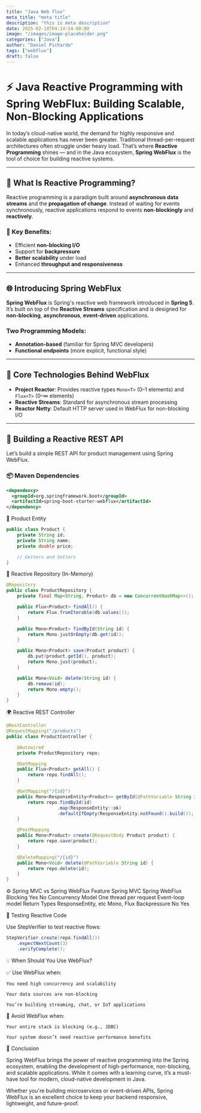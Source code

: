```yaml
---
title: "Java Web flux"
meta_title: "meta title"
description: "this is meta description"
date: 2025-02-18T04:14:54-08:00
image: "/images/image-placeholder.png"
categories: ["Java"]
author: "Daniel Pichardo"
tags: ["webflux"]
draft: false
---
```


# ⚡ Java Reactive Programming with Spring WebFlux: Building Scalable, Non-Blocking Applications

In today’s cloud-native world, the demand for highly responsive and scalable applications has never been greater. Traditional thread-per-request architectures often struggle under heavy load. That’s where **Reactive Programming** shines — and in the Java ecosystem, **Spring WebFlux** is the tool of choice for building reactive systems.

---

## 🔄 What Is Reactive Programming?

Reactive programming is a paradigm built around **asynchronous data streams** and the **propagation of change**. Instead of waiting for events synchronously, reactive applications respond to events **non-blockingly** and **reactively**.

### 🚀 Key Benefits:
- Efficient **non-blocking I/O**
- Support for **backpressure**
- **Better scalability** under load
- Enhanced **throughput and responsiveness**

---

## 🌐 Introducing Spring WebFlux

**Spring WebFlux** is Spring's reactive web framework introduced in **Spring 5**. It’s built on top of the **Reactive Streams** specification and is designed for **non-blocking**, **asynchronous**, **event-driven** applications.

### Two Programming Models:
- **Annotation-based** (familiar for Spring MVC developers)
- **Functional endpoints** (more explicit, functional style)

---

## 🔌 Core Technologies Behind WebFlux

- **Project Reactor**: Provides reactive types `Mono<T>` (0–1 elements) and `Flux<T>` (0–∞ elements)
- **Reactive Streams**: Standard for asynchronous stream processing
- **Reactor Netty**: Default HTTP server used in WebFlux for non-blocking I/O

---

## 🧪 Building a Reactive REST API

Let’s build a simple REST API for product management using Spring WebFlux.

### 📦 Maven Dependencies

```xml
<dependency>
  <groupId>org.springframework.boot</groupId>
  <artifactId>spring-boot-starter-webflux</artifactId>
</dependency>
```




🧱 Product Entity

```java
public class Product {
    private String id;
    private String name;
    private double price;

    // Getters and Setters
}
```

💾 Reactive Repository (In-Memory)

```java
@Repository
public class ProductRepository {
    private final Map<String, Product> db = new ConcurrentHashMap<>();

    public Flux<Product> findAll() {
        return Flux.fromIterable(db.values());
    }

    public Mono<Product> findById(String id) {
        return Mono.justOrEmpty(db.get(id));
    }

    public Mono<Product> save(Product product) {
        db.put(product.getId(), product);
        return Mono.just(product);
    }

    public Mono<Void> delete(String id) {
        db.remove(id);
        return Mono.empty();
    }
}
```

🌍 Reactive REST Controller

```java
@RestController
@RequestMapping("/products")
public class ProductController {

    @Autowired
    private ProductRepository repo;

    @GetMapping
    public Flux<Product> getAll() {
        return repo.findAll();
    }

    @GetMapping("/{id}")
    public Mono<ResponseEntity<Product>> getById(@PathVariable String id) {
        return repo.findById(id)
                   .map(ResponseEntity::ok)
                   .defaultIfEmpty(ResponseEntity.notFound().build());
    }

    @PostMapping
    public Mono<Product> create(@RequestBody Product product) {
        return repo.save(product);
    }

    @DeleteMapping("/{id}")
    public Mono<Void> delete(@PathVariable String id) {
        return repo.delete(id);
    }
}
```

⚙️ Spring MVC vs Spring WebFlux
Feature	Spring MVC	Spring WebFlux
Blocking	Yes	No
Concurrency Model	One thread per request	Event-loop model
Return Types	ResponseEntity, etc	Mono, Flux
Backpressure	No	Yes

🧰 Testing Reactive Code

Use StepVerifier to test reactive flows:

```java
StepVerifier.create(repo.findAll())
    .expectNextCount(3)
    .verifyComplete();
```
💡 When Should You Use WebFlux?

✅ Use WebFlux when:

    You need high concurrency and scalability

    Your data sources are non-blocking

    You’re building streaming, chat, or IoT applications

🚫 Avoid WebFlux when:

    Your entire stack is blocking (e.g., JDBC)

    Your system doesn’t need reactive performance benefits

🚀 Conclusion

Spring WebFlux brings the power of reactive programming into the Spring ecosystem, enabling the development of high-performance, non-blocking, and scalable applications. While it comes with a learning curve, it’s a must-have tool for modern, cloud-native development in Java.

Whether you're building microservices or event-driven APIs, Spring WebFlux is an excellent choice to keep your backend responsive, lightweight, and future-proof.
